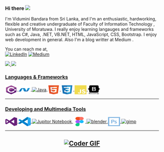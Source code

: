 ### Hi there <img src="https://media.giphy.com/media/mGcNjsfWAjY5AEZNw6/giphy.gif" width="50">


   <!-- About me -->


I'm Vidumini Bandara from Sri Lanka, and I'm an enthusiastic, hardworking, flexible and creative undergraduate of Faculty of Information Technology , University of Moratuwa. I really enjoy learning langauges and frameworks such as C#, Java, .NET, VB.NET, HTML, JavaScript, CSS, Bootstrap. I enjoy web development in general. Also I'm a blog writter at Medium . 
<br>

You can reach me at,
<br>
[![LinkedIn](https://img.shields.io/badge/LinkedIn-0077B5?style=for-the-badge&logo=linkedin&logoColor=white)](https://www.linkedin.com/in/vidumini-bandara/)
[![Medium](https://img.shields.io/badge/Medium-12100E?style=for-the-badge&logo=medium&logoColor=white)](https://vidumibandara23.medium.com/)
<br>

<div>
  
<a href="https://github.com/alexsgross">


 <img height="180em" src="https://github-readme-stats.vercel.app/api?username=Vidumini1998&show_icons=true&theme=radical&include_all_commits=true&count_private=true"/>

 <img height="180em" src="https://github-readme-stats.vercel.app/api/top-langs/?username=Vidumini1998&layout=compact&langs_count=7&theme=radical"/>
    
   <!-- Tecnologias -->  

<div style="display: inline_block">

 <h3> Languages & Frameworks </h3>

 <img align="center" alt="Csharp" height="30" width="40" src="https://raw.githubusercontent.com/devicons/devicon/master/icons/csharp/csharp-original.svg">
  
  <img align="center" alt="Csharp" height="30" width="40" src="https://raw.githubusercontent.com/devicons/devicon/9f4f5cdb393299a81125eb5127929ea7bfe42889/icons/dot-net/dot-net-original.svg">

  <img align="center" alt="Java" height="30" width="40" src="https://cdn.jsdelivr.net/gh/devicons/devicon/icons/java/java-original-wordmark.svg" />
  
  <img align="center" alt="HTML" height="30" width="40" src="https://raw.githubusercontent.com/devicons/devicon/master/icons/html5/html5-original.svg">

 <img align="center" alt="CSS" height="30" width="40" src="https://raw.githubusercontent.com/devicons/devicon/master/icons/css3/css3-original.svg">  

 <img align="center" alt="Js" height="30" width="40" src="https://raw.githubusercontent.com/devicons/devicon/master/icons/javascript/javascript-plain.svg">  

 <img align="center" alt="bootstrp" height="30" width="40" src="https://raw.githubusercontent.com/devicons/devicon/9f4f5cdb393299a81125eb5127929ea7bfe42889/icons/bootstrap/bootstrap-plain-wordmark.svg">

 <hr>
 
  <h3> Developing and Multimedia Tools </h3>  

 <img align="center" alt="Visual Studio" height="30" width="40" src="https://raw.githubusercontent.com/devicons/devicon/9f4f5cdb393299a81125eb5127929ea7bfe42889/icons/visualstudio/visualstudio-plain.svg">
  
  <img align="center" alt="VS code" height="30" width="40" src="https://raw.githubusercontent.com/devicons/devicon/9f4f5cdb393299a81125eb5127929ea7bfe42889/icons/vscode/vscode-original.svg">
   
   <img align="center" alt="Jupitor Notebook" height="30" width="40" src="https://cdn.jsdelivr.net/gh/devicons/devicon/icons/jupyter/jupyter-original-wordmark.svg" />

   <img align="center" alt="figma" height="30" width="40" src="https://raw.githubusercontent.com/devicons/devicon/9f4f5cdb393299a81125eb5127929ea7bfe42889/icons/figma/figma-original.svg">
   
   <img align="center" alt="blender" height="30" width="40" src="https://cdn.jsdelivr.net/gh/devicons/devicon/icons/blender/blender-original.svg" />
   
   <img align="center" alt="protoshop" height="30" width="40" src="https://raw.githubusercontent.com/devicons/devicon/9f4f5cdb393299a81125eb5127929ea7bfe42889/icons/photoshop/photoshop-line.svg">
   
   <img align="center" alt="gimp" height="30" width="40" src="https://cdn.jsdelivr.net/gh/devicons/devicon/icons/gimp/gimp-original-wordmark.svg" />

<hr>
   
<h2 align="center">
<img src="https://res.cloudinary.com/practicaldev/image/fetch/s--2bZIjPGC--/c_limit%2Cf_auto%2Cfl_progressive%2Cq_66%2Cw_880/https://dev-to-uploads.s3.amazonaws.com/i/d4tvukbt5mra37cvwklk.gif" alt="Coder GIF" width="500">
</h2>
 
<br>

